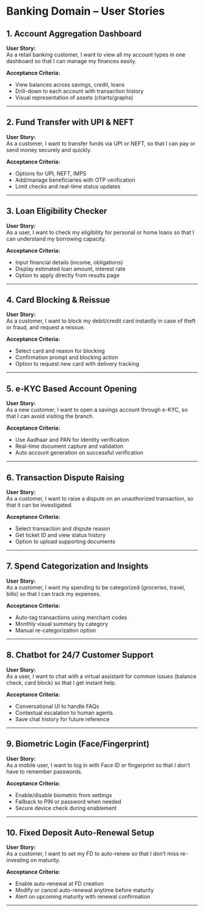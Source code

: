 
# Banking Domain – User Stories

## 1. Account Aggregation Dashboard

**User Story:**  
As a retail banking customer, I want to view all my account types in one dashboard so that I can manage my finances easily.

**Acceptance Criteria:**  
- View balances across savings, credit, loans  
- Drill-down to each account with transaction history  
- Visual representation of assets (charts/graphs)

---

## 2. Fund Transfer with UPI & NEFT

**User Story:**  
As a customer, I want to transfer funds via UPI or NEFT, so that I can pay or send money securely and quickly.

**Acceptance Criteria:**  
- Options for UPI, NEFT, IMPS  
- Add/manage beneficiaries with OTP verification  
- Limit checks and real-time status updates

---

## 3. Loan Eligibility Checker

**User Story:**  
As a user, I want to check my eligibility for personal or home loans so that I can understand my borrowing capacity.

**Acceptance Criteria:**  
- Input financial details (income, obligations)  
- Display estimated loan amount, interest rate  
- Option to apply directly from results page

---

## 4. Card Blocking & Reissue

**User Story:**  
As a customer, I want to block my debit/credit card instantly in case of theft or fraud, and request a reissue.

**Acceptance Criteria:**  
- Select card and reason for blocking  
- Confirmation prompt and blocking action  
- Option to request new card with delivery tracking

---

## 5. e-KYC Based Account Opening

**User Story:**  
As a new customer, I want to open a savings account through e-KYC, so that I can avoid visiting the branch.

**Acceptance Criteria:**  
- Use Aadhaar and PAN for identity verification  
- Real-time document capture and validation  
- Auto account generation on successful verification

---

## 6. Transaction Dispute Raising

**User Story:**  
As a customer, I want to raise a dispute on an unauthorized transaction, so that it can be investigated.

**Acceptance Criteria:**  
- Select transaction and dispute reason  
- Get ticket ID and view status history  
- Option to upload supporting documents

---

## 7. Spend Categorization and Insights

**User Story:**  
As a customer, I want my spending to be categorized (groceries, travel, bills) so that I can track my expenses.

**Acceptance Criteria:**  
- Auto-tag transactions using merchant codes  
- Monthly visual summary by category  
- Manual re-categorization option

---

## 8. Chatbot for 24/7 Customer Support

**User Story:**  
As a user, I want to chat with a virtual assistant for common issues (balance check, card block) so that I get instant help.

**Acceptance Criteria:**  
- Conversational UI to handle FAQs  
- Contextual escalation to human agents  
- Save chat history for future reference

---

## 9. Biometric Login (Face/Fingerprint)

**User Story:**  
As a mobile user, I want to log in with Face ID or fingerprint so that I don’t have to remember passwords.

**Acceptance Criteria:**  
- Enable/disable biometric from settings  
- Fallback to PIN or password when needed  
- Secure device check during enablement

---

## 10. Fixed Deposit Auto-Renewal Setup

**User Story:**  
As a customer, I want to set my FD to auto-renew so that I don’t miss re-investing on maturity.

**Acceptance Criteria:**  
- Enable auto-renewal at FD creation  
- Modify or cancel auto-renewal anytime before maturity  
- Alert on upcoming maturity with renewal confirmation

---
